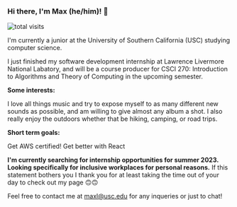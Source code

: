 ### Hi there, I'm Max (he/him)! 👋 
![total visits](https://visitor-badge.laobi.icu/badge?page_id=bruhjuice.bruhjuice)

I'm currently a junior at the University of Southern California (USC) studying computer science.

I just finished my software development internship at Lawrence Livermore National Labatory, and will be a course producer for CSCI 270: Introduction to Algorithms and Theory of Computing in the upcoming semester. 

**Some interests:** 

I love all things music and try to expose myself to as many different new sounds as possible, and am willing to give almost any album a shot. I also really enjoy the outdoors whether that be hiking, camping, or road trips.  

**Short term goals:** 

Get AWS certified! Get better with React



**I'm currently searching for internship opportunities for summer 2023. Looking specifically for inclusive workplaces for personal reasons.** If this statement bothers you I thank you for at least taking the time out of your day to check out my page 🙃🙃 

Feel free to contact me at maxl@usc.edu for any inqueries or just to chat!

<!--

Here are some ideas to get you started:

- 🔭 I’m currently working on ...
- 🌱 I’m currently learning ...
- 👯 I’m looking to collaborate on ...
- 🤔 I’m looking for help with ...
- 💬 Ask me about ...
- 📫 How to reach me: ...
- 😄 Pronouns: ...
- ⚡ Fun fact: ...
-->
